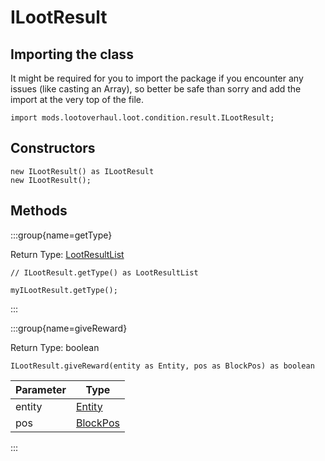 # ILootResult

## Importing the class

It might be required for you to import the package if you encounter any issues (like casting an Array), so better be safe than sorry and add the import at the very top of the file.
```zenscript
import mods.lootoverhaul.loot.condition.result.ILootResult;
```


## Constructors


```zenscript
new ILootResult() as ILootResult
new ILootResult();
```

## Methods

:::group{name=getType}

Return Type: [LootResultList](/mods/lootoverhaul/loot/condition/result/LootResultList)

```zenscript
// ILootResult.getType() as LootResultList

myILootResult.getType();
```

:::

:::group{name=giveReward}

Return Type: boolean

```zenscript
ILootResult.giveReward(entity as Entity, pos as BlockPos) as boolean
```

| Parameter |                    Type                     |
|-----------|---------------------------------------------|
| entity    | [Entity](/vanilla/api/entity/Entity)        |
| pos       | [BlockPos](/vanilla/api/util/math/BlockPos) |


:::


